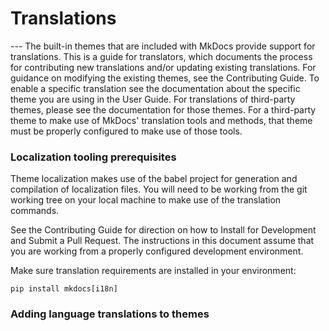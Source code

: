 <h1> Translations</h1>
---
The built-in themes that are included with MkDocs provide support for translations. This is a guide for translators, which documents the process for contributing new translations and/or updating existing translations. For guidance on modifying the existing themes, see the Contributing Guide. To enable a specific translation see the documentation about the specific theme you are using in the User Guide. For translations of third-party themes, please see the documentation for those themes. For a third-party theme to make use of MkDocs' translation tools and methods, that theme must be properly configured to make use of those tools.

### Localization tooling prerequisites

Theme localization makes use of the babel project for generation and compilation of localization files. You will need to be working from the git working tree on your local machine to make use of the translation commands.

See the Contributing Guide for direction on how to Install for Development and Submit a Pull Request. The instructions in this document assume that you are working from a properly configured development environment.

Make sure translation requirements are installed in your environment:
```
pip install mkdocs[i18n]
```

### Adding language translations to themes
